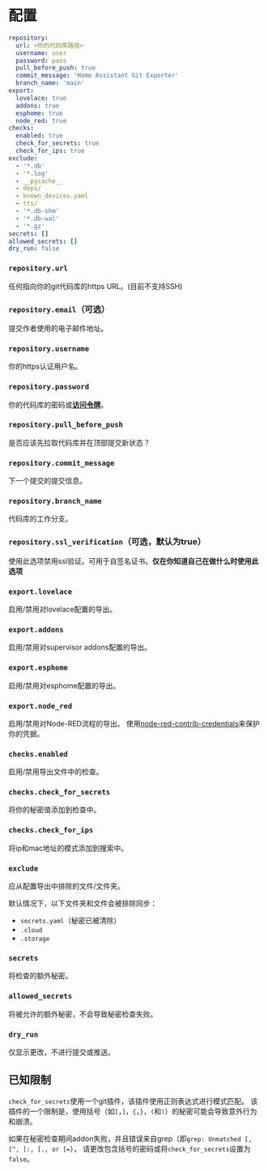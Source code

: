 # 配置

```yaml
repository:
  url: <你的代码库路径>
  username: user
  password: pass
  pull_before_push: true
  commit_message: 'Home Assistant Git Exporter'
  branch_name: 'main'
export:
  lovelace: true
  addons: true
  esphome: true
  node_red: true
checks:
  enabled: true
  check_for_secrets: true
  check_for_ips: true
exclude:
  - '*.db'
  - '*.log'
  - __pycache__
  - deps/
  - known_devices.yaml
  - tts/
  - '*.db-shm'
  - '*.db-wal'
  - '*.gz'
secrets: []
allowed_secrets: []
dry_run: false
```

### `repository.url`

任何指向你的git代码库的https URL。(目前不支持SSH)

### `repository.email`（可选）

提交作者使用的电子邮件地址。

### `repository.username`

你的https认证用户名。

### `repository.password`

你的代码库的密码或[__访问令牌__](https://docs.github.com/en/authentication/keeping-your-account-and-data-secure/managing-your-personal-access-tokens)。

### `repository.pull_before_push`

是否应该先拉取代码库并在顶部提交新状态？

### `repository.commit_message`

下一个提交的提交信息。

### `repository.branch_name`

代码库的工作分支。

### `repository.ssl_verification`（可选，默认为true）

使用此选项禁用ssl验证。可用于自签名证书。__仅在你知道自己在做什么时使用此选项__


### `export.lovelace`

启用/禁用对lovelace配置的导出。

### `export.addons`

启用/禁用对supervisor addons配置的导出。

### `export.esphome`

启用/禁用对esphome配置的导出。

### `export.node_red`

启用/禁用对Node-RED流程的导出。
使用[node-red-contrib-credentials](https://flows.nodered.org/node/node-red-contrib-credentials)来保护你的凭据。


### `checks.enabled`

启用/禁用导出文件中的检查。

### `checks.check_for_secrets`

将你的秘密值添加到检查中。

### `checks.check_for_ips`

将ip和mac地址的模式添加到搜索中。


### `exclude`

应从配置导出中排除的文件/文件夹。

默认情况下，以下文件夹和文件会被排除同步：

* `secrets.yaml`（秘密已被清除）
* `.cloud`
* `.storage`

### `secrets`

将检查的额外秘密。

### `allowed_secrets`

将被允许的额外秘密，不会导致秘密检查失败。

### `dry_run`

仅显示更改，不进行提交或推送。


## 已知限制

`check_for_secrets`使用一个git插件，该插件使用正则表达式进行模式匹配。
该插件的一个限制是，使用括号（如`[`，`]`，`{`，`}`，`(`和`)`）的秘密可能会导致意外行为和崩溃。

如果在秘密检查期间addon失败，并且错误来自grep（即`grep: Unmatched [, [^, [:, [., or [=`），
请更改包含括号的密码或将`check_for_secrets`设置为`false`。
